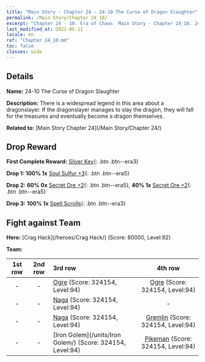 ```yaml
---
title: "Main Story - Chapter 24 - 24-10 The Curse of Dragon Slaughter"
permalink: /Main Story/Chapter 24_10/
excerpt: "Chapter 24 - 10. Era of Chaos  Main Story - Chapter 24_10. 24-10 The Curse of Dragon Slaughter"
last_modified_at: 2021-05-11
locale: en
ref: "Chapter 24_10.md"
toc: false
classes: wide
---
```


## Details

 **Name:** 24-10 The Curse of Dragon Slaughter

 **Description:** There is a widespread legend in this area about a dragonslayer. If the dragonslayer manages to slay the dragon, they will fall for the treasures and eventually become a dragon themselves.

 **Related to:** [Main Story Chapter 24](/Main Story/Chapter 24/)

## Drop Reward

 **First Complete Reward:** [Silver Key](/Items/con_693/){: .btn .btn--era3}

 **Drop 1:** **100% 1x** [Soul Sulfur +3](/Items/mat_85/){: .btn .btn--era5}

 **Drop 2:** **60% 0x** [Secret Ore +2](/Items/mat_75/){: .btn .btn--era5}, **40% 1x** [Secret Ore +2](/Items/mat_75/){: .btn .btn--era5}

 **Drop 3:** **100% 1x** [Spell Scrolls](/Items/con_694/){: .btn .btn--era3}


## Fight against Team
 **Hero:** [Crag Hack](/heroes/Crag Hack/) (Score: 80000, Level:92)

 **Team:**


  | 1st row | 2nd row | 3rd row | 4th row |
  |:----:|:----:|:----|:----:|
  | - | - | [Ogre](/units/Ogre/) (Score: 324154, Level:94)  | [Ogre](/units/Ogre/) (Score: 324154, Level:94)  |
  | - | - | [Naga](/units/Naga/) (Score: 324154, Level:94)  | - |
  | - | - | [Naga](/units/Naga/) (Score: 324154, Level:94)  | [Gremlin](/units/Gremlin/) (Score: 324154, Level:94)  |
  | - | - | [Iron Golem](/units/Iron Golem/) (Score: 324154, Level:94)  | [Pikeman](/units/Pikeman/) (Score: 324154, Level:94)  |


